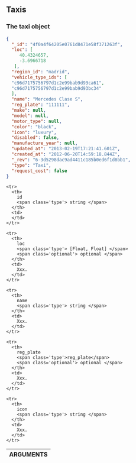 ## Taxis


### The taxi object

~~~json
{
  "_id": "4f0a4f64205e0761d8471e58f371263f",
  "loc": [
     40.4324657,
     -3.6966718
   ],
  "region_id": "madrid",
  "vehicle_type_ids": [
  "c96d7175756797d1c2e99bab9d93ca61",
  "c96d7175756797d1c2e99bab9d93bc34"
  ],
  "name": "Mercedes Clase S",
  "reg_plate": "111111",
  "make": null,
  "model": null,
  "motor_type": null,
  "color": "black",
  "icon": "luxury",
  "disabled": false,
  "manufacture_year": null,
  "updated_at": "2013-02-19T17:21:41.601Z",
  "created_at": "2012-06-20T14:59:18.844Z",
  "_rev": "6-3d5298dac9ad4411c185b0ed6f1d8bb1",
  "type": "Taxi",
  "request_cost": false
}
~~~

<table class="vertical">
  <thead>
    <tr><th colspan="2">ARGUMENTS</th></tr>
  </thead>
  <tbody>

    <tr>
      <th>
        id
        <span class='type'> string </span>
      </th>
      <td>
      </td>
    </tr>

    <tr>
      <th>
        loc
        <span class='type'> [Float, Float] </span>
        <span class='optional'> optional </span>
      </th>
      <td>
        Xxx.
      </td>
    </tr>

    <tr>
      <th>
        name
        <span class='type'> string </span>
      </th>
      <td>
        Xxx.
      </td>
    </tr>

    <tr>
      <th>
        reg_plate
        <span class='type'>reg_plate</span>
        <span class='optional'> optional </span>
      </th>
      <td>
        Xxx.
      </td>
    </tr>

    <tr>
      <th>
        icon
        <span class='type'> string </span>
      </th>
      <td>
        Xxx.
      </td>
    </tr>

  </tbody>
</table>
